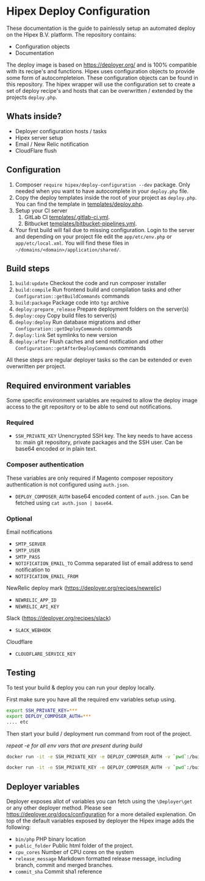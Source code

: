 # Hipex Deploy Configuration
These documentation is the guide to painlessly setup an automated deploy on the Hipex B.V. platform.
The repository contains:

- Configuration objects
- Documentation

The deploy image is based on https://deployer.org/ and is 100% compatible with its recipe's and functions. Hipex uses
configuration objects to provide some form of autocompleteion. These configuration objects can be found in this
repository. The hipex wrapper will use the configuration set to create a set of deploy recipe's and hosts that
can be overwritten / extended by the projects `deploy.php`.

## Whats inside?
- Deployer configuration hosts / tasks
- Hipex server setup
- Email / New Relic notification
- CloudFlare flush

## Configuration
1. Composer `require hipex/deploy-configuration --dev` package. Only needed when you want to have autocomplete in your `deploy.php`
file.
2. Copy the deploy templates inside the root of your project as `deploy.php`. You can find the template in
[templates/deploy.php](./templates/deploy.php).
3. Setup your CI server
    1.  GitLab CI [templates/.gitlab-ci.yml](./templates/.gitlab-ci.yml).
    3.  Bitbucket [templates/bitbucket-pipelines.yml](./templates/bitbucket-pipelines.yml).
4. Your first build will fail due to missing configuration. Login to the server and depending on your project file edit
the `app/etc/env.php` or `app/etc/local.xml`. You will find these files in `~/domains/<domain>/application/shared/`.  

## Build steps
1. `build:update` Checkout the code and run composer installer
2. `build:compile` Run frontend build and compilation tasks and other `Configuration::getBuildCommands` commands
3. `build:package` Package code into `tgz` archive
4. `deploy:prepare_release` Prepare deployment folders on the server(s)
5. `deploy:copy` Copy build files to server(s)
6. `deploy:deploy` Run database migrations and other `Configuration::getDeployCommands` commands
7. `deploy:link` Set symlinks to new version
8. `deploy:after` Flush caches and send notification and other `Configuration::getAfterDeployCommands` commands

All these steps are regular deployer tasks so the can be extended or even overwritten per project.

## Required environment variables
Some specific environment variables are required to allow the deploy image access to the git repository
or to be able to send out notifications.

### Required
- `SSH_PRIVATE_KEY` Unencrypted SSH key. The key needs to have access to: main git repository, private packages
and the SSH user. Can be base64 encoded or in plain text.

### Composer authentication
These variables are only required if Magento composer repository authentication is not configured using `auth.json`. 
- `DEPLOY_COMPOSER_AUTH` base64 encoded content of `auth.json`. Can be fetched using `cat auth.json | base64`.

### Optional
Email notifications
- `SMTP_SERVER`
- `SMTP_USER` 
- `SMTP_PASS`
- `NOTIFICATION_EMAIL_TO` Comma separated list of email address to send notification to
- `NOTIFICATION_EMAIL_FROM`

NewRelic deploy mark (https://deployer.org/recipes/newrelic)
- `NEWRELIC_APP_ID`
- `NEWRELIC_API_KEY`

Slack (https://deployer.org/recipes/slack)
- `SLACK_WEBHOOK`

Cloudflare
- `CLOUDFLARE_SERVICE_KEY`

## Testing
To test your build & deploy you can run your deploy locally.

First make sure you have all the required env variables setup using.

```bash
export SSH_PRIVATE_KEY=***
export DEPLOY_COMPOSER_AUTH=***
.... etc
```

Then start your build / deployment run command from root of the project.

*repeat -e <ENV> for all env vars that are present during build*
```bash
docker run -it -e SSH_PRIVATE_KEY -e DEPLOY_COMPOSER_AUTH -v `pwd`:/build hipex/deploy hipex-deploy build -vvv 
```

```bash
docker run -it -e SSH_PRIVATE_KEY -e DEPLOY_COMPOSER_AUTH -v `pwd`:/build hipex/deploy hipex-deploy deploy acceptance -vvv 
```

## Deployer variables
Deployer exposes allot of variables you can fetch using the `\Deployer\get` or any other deployer method. Please see
https://deployer.org/docs/configuration for a more detailed explenation. On top of the default variables exposed by 
deployer the Hipex image adds the following:

- `bin/php` PHP binary location
- `public_folder` Public html folder of the project.
- `cpu_cores` Number of CPU cores on the system
- `release_message` Markdown formatted release message, including branch, commit and merged branches. 
- `commit_sha` Commit sha1 reference

